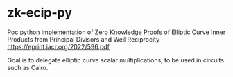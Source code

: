 # zk-ecip-py
Poc python implementation of Zero Knowledge Proofs of Elliptic Curve Inner Products from Principal Divisors and Weil Reciprocity
https://eprint.iacr.org/2022/596.pdf

Goal is to delegate elliptic curve scalar multiplications, to be used in circuits such as Cairo.
